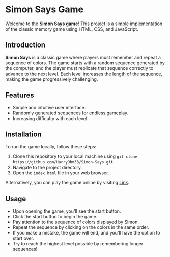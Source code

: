 # Simon Says Game

Welcome to the **Simon Says game**! This project is a simple implementation of the classic memory game using HTML, CSS, and JavaScript.

## Introduction

**Simon Says** is a classic game where players must remember and repeat a sequence of colors. The game starts with a random sequence generated by the computer, and the player must replicate that sequence correctly to advance to the next level. Each level increases the length of the sequence, making the game progressively challenging.

## Features

- Simple and intuitive user interface.
- Randomly generated sequences for endless gameplay.
- Increasing difficulty with each level.

## Installation

To run the game locally, follow these steps:

1. Clone this repository to your local machine using `git clone https://github.com/HarryOhm33/Simon-Says.git`.
2. Navigate to the project directory.
3. Open the `index.html` file in your web browser.

Alternatively, you can play the game online by visiting [Link](https://simonsaysh.netlify.app/).

## Usage

- Upon opening the game, you'll see the start button.
- Click the start button to begin the game.
- Pay attention to the sequence of colors displayed by Simon.
- Repeat the sequence by clicking on the colors in the same order.
- If you make a mistake, the game will end, and you'll have the option to start over.
- Try to reach the highest level possible by remembering longer sequences!
